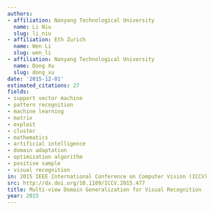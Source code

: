```yaml
---
authors:
- affiliation: Nanyang Technological University
  name: Li Niu
  slug: li_niu
- affiliation: Eth Zurich
  name: Wen Li
  slug: wen_li
- affiliation: Nanyang Technological University
  name: Dong Xu
  slug: dong_xu
date: '2015-12-01'
estimated_citations: 27
fields:
- support vector machine
- pattern recognition
- machine learning
- matrix
- exploit
- cluster
- mathematics
- artificial intelligence
- domain adaptation
- optimization algorithm
- positive sample
- visual recognition
in: 2015 IEEE International Conference on Computer Vision (ICCV)
src: http://dx.doi.org/10.1109/ICCV.2015.477
title: Multi-view Domain Generalization for Visual Recognition
year: 2015
---
```

